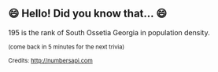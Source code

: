 ## :smile: Hello! Did you know that... :smile:
195 is the rank of South Ossetia Georgia in population density.

<sup>(come back in 5 minutes for the next trivia)</sup>


<sup>Credits: http://numbersapi.com</sup>
